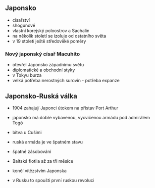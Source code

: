 ## Japonsko
- císařství
- shogunové
- vlastní korejský poloostrov a Sachalin
- na několik století se izoluje od ostatního světa
- v 19 století ještě středověké poměry
### Nový japonský císař Macuhito
- otevřel Japonsko západnímu světu
- diplomatické a obchodní styky
- v Tokyu burza
- velká potřeba nerostných surovin - potřeba expanze

## Japonsko-Ruská válka
- 1904 zahajují Japonci útokem na přístav Port Arthur
- japonsko má dobře vybavenou, vycvičenou armádu pod admirálem Togó
- bitva u Cušimi

- ruská armáda je ve špatném stavu
- špatné zásobování
- Baltská flotila až za tři měsíce

- končí vítězstvím Japonska
- v Rusku to spouští první ruskou revoluci